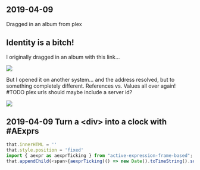 ## 2019-04-09

Dragged in an album from plex

<plex-link src="plex://library/metadata/1741/"></plex-link>

## Identity is a bitch!

I originally dragged in an album with this link...

![](https://lively-kernel.org/lively4/lively4-jens/doc/journal/2019-04-09.md/plex_link.png)

But I opened it on another system... and the address resolved, but to something completely different. References vs. Values all over again! #TODO plex urls should maybe include a server id?

![](https://lively-kernel.org/lively4/lively4-jens/doc/journal/2019-04-09.md/plex_link_a.png)

## 2019-04-09 Turn a \<div\> into a clock with #AExprs

```javascript
that.innerHTML = ''
that.style.position = 'fixed'
import { aexpr as aexprTicking } from "active-expression-frame-based";
that.appendChild(<span>{aexprTicking(() => new Date().toTimeString().substring(0,5))}</span>)
```
